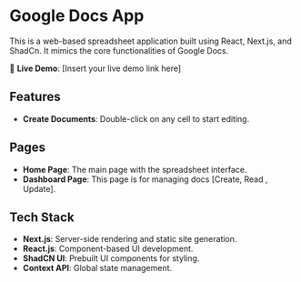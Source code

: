 # Google Docs App

This is a web-based spreadsheet application built using React, Next.js, and ShadCn. It mimics the core functionalities of Google Docs.

🔗 **Live Demo**: [Insert your live demo link here]

## Features

- **Create Documents**: Double-click on any cell to start editing.

## Pages

- **Home Page**: The main page with the spreadsheet interface.
- **Dashboard Page**: This page is for managing docs [Create, Read , Update].

## Tech Stack

- **Next.js**: Server-side rendering and static site generation.
- **React.js**: Component-based UI development.
- **ShadCN UI**: Prebuilt UI components for styling.
- **Context API**: Global state management.
